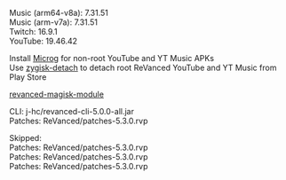 Music (arm64-v8a): 7.31.51  
Music (arm-v7a): 7.31.51  
Twitch: 16.9.1  
YouTube: 19.46.42  

Install [Microg](https://github.com/ReVanced/GmsCore/releases) for non-root YouTube and YT Music APKs  
Use [zygisk-detach](https://github.com/j-hc/zygisk-detach) to detach root ReVanced YouTube and YT Music from Play Store  

[revanced-magisk-module](https://github.com/j-hc/revanced-magisk-module)
  
CLI: j-hc/revanced-cli-5.0.0-all.jar  
Patches: ReVanced/patches-5.3.0.rvp    

Skipped:  
Patches: ReVanced/patches-5.3.0.rvp    
Patches: ReVanced/patches-5.3.0.rvp    
Patches: ReVanced/patches-5.3.0.rvp          
